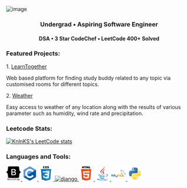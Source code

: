 ![image](banner.png)

<h3 align="center"> Undergrad • Aspiring Software Engineer  </h3>
<h4 align="center"> DSA • 3 Star CodeChef • LeetCode 400+ Solved </h3>

<h3 align="left">Featured Projects: </h3>
1. <a href="https://github.com/keertihegde002/learnTogether">LearnTogether</a><p> Web based platform for finding study buddy related to any topic via customised rooms for different topics.</p>
2. <a href="https://github.com/your_username/project2">Weather</a><p> Easy access to weather of any location along with the results of various parameter such as humidity, wind rate and precipitation. </p>

<h3 align="left">Leetcode Stats:</h3>

[![KnlnKS's LeetCode stats](https://leetcode-stats-six.vercel.app/?username=keerti_hegde&theme=light)](https://github.com/KnlnKS/leetcode-stats)
<h3 align="left">Languages and Tools:</h3>
<p align="left"> <a href="https://getbootstrap.com" target="_blank" rel="noreferrer"> <img src="https://raw.githubusercontent.com/devicons/devicon/master/icons/bootstrap/bootstrap-plain-wordmark.svg" alt="bootstrap" width="40" height="40"/> </a> <a href="https://www.cprogramming.com/" target="_blank" rel="noreferrer"> <img src="https://raw.githubusercontent.com/devicons/devicon/master/icons/c/c-original.svg" alt="c" width="40" height="40"/> </a> <a href="https://www.w3schools.com/css/" target="_blank" rel="noreferrer"> <img src="https://raw.githubusercontent.com/devicons/devicon/master/icons/css3/css3-original-wordmark.svg" alt="css3" width="40" height="40"/> </a> <a href="https://www.djangoproject.com/" target="_blank" rel="noreferrer"> <img src="https://cdn.worldvectorlogo.com/logos/django.svg" alt="django" width="40" height="40"/> </a> <a href="https://www.w3.org/html/" target="_blank" rel="noreferrer"> <img src="https://raw.githubusercontent.com/devicons/devicon/master/icons/html5/html5-original-wordmark.svg" alt="html5" width="40" height="40"/> </a> <a href="https://www.java.com" target="_blank" rel="noreferrer"> <img src="https://raw.githubusercontent.com/devicons/devicon/master/icons/java/java-original.svg" alt="java" width="40" height="40"/> </a> <a href="https://www.mysql.com/" target="_blank" rel="noreferrer"> <img src="https://raw.githubusercontent.com/devicons/devicon/master/icons/mysql/mysql-original-wordmark.svg" alt="mysql" width="40" height="40"/> </a> <a href="https://www.python.org" target="_blank" rel="noreferrer"> <img src="https://raw.githubusercontent.com/devicons/devicon/master/icons/python/python-original.svg" alt="python" width="40" height="40"/> </a> </p>
